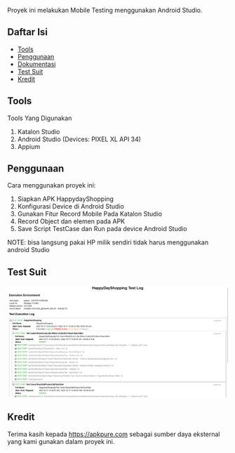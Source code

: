 Proyek ini melakukan Mobile Testing menggunakan Android Studio.

## Daftar Isi
- [Tools](#Tools)
- [Penggunaan](#penggunaan)
- [Dokumentasi](#dokumentasi)
- [Test Suit](#Test_Suit)
- [Kredit](#Kredit)

## Tools
Tools Yang Digunakan
1. Katalon Studio
2. Android Studio (Devices: PIXEL XL API 34)
3. Appium

## Penggunaan

Cara menggunakan proyek ini:

1. Siapkan APK HappydayShopping
2. Konfigurasi Device di Android Studio
3. Gunakan Fitur Record Mobile Pada Katalon Studio
4. Record Object dan elemen pada APK
5. Save Script TestCase dan Run pada device Android Studio

NOTE: bisa langsung pakai HP milik sendiri tidak harus menggunakan android Studio


## Test Suit
![Test Suit](https://github.com/baguszufar/KatalonStudio_Zufar/blob/main/HappyDayShopping/Test%20Suit/test%20suite%20happy.png)

## Kredit
Terima kasih kepada https://apkpure.com sebagai sumber daya eksternal yang kami gunakan dalam proyek ini.
